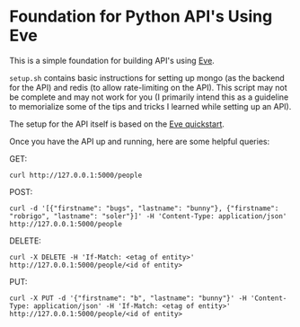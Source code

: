 # Foundation for Python API's Using Eve

This is a simple foundation for building API's using [Eve](http://python-eve.org/).

`setup.sh` contains basic instructions for setting up mongo (as the backend for the API) and redis (to allow rate-limiting on the API). This script may not be complete and may not work for you (I primarily intend this as a guideline to memorialize some of the tips and tricks I learned while setting up an API).

The setup for the API itself is based on the [Eve quickstart](http://python-eve.org/quickstart.html).

Once you have the API up and running, here are some helpful queries:

GET:

`curl http://127.0.0.1:5000/people`

POST:

`curl -d '[{"firstname": "bugs", "lastname": "bunny"}, {"firstname": "robrigo", "lastname": "soler"}]' -H 'Content-Type: application/json'  http://127.0.0.1:5000/people`

DELETE:

`curl -X DELETE -H 'If-Match: <etag of entity>' http://127.0.0.1:5000/people/<id of entity>`

PUT:

`curl -X PUT -d '{"firstname": "b", "lastname": "bunny"}' -H 'Content-Type: application/json' -H 'If-Match: <etag of entity>'  http://127.0.0.1:5000/people/<id of entity>`
